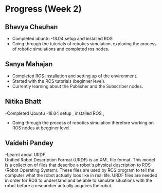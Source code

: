 # Progress (Week 2)

## Bhavya Chauhan<BR>
- Completed ubuntu -18.04 setup and installed ROS
- Going through the tutorials of robotics simulation, exploring the process of robotic simulations and completed ros nodes.<BR>
## Sanya Mahajan<BR>
- Completed ROS installation and setting up of the environment.
- Started with the ROS tutorials (beginner level). 
- Currently learning about the Publisher and the Subscriber nodes.<BR>
## Nitika Bhatt <BR>
-Completed Ubuntu -18.04 setup , installed ROS ,
- Going through the process of  robotics simulation therefore working on ROS nodes at begginer level.<BR>
## Vaidehi Pandey <BR>
-Learnt about URDF<BR>
Unified Robot Description Format (URDF) is an XML file format. This model is a collection of files that describe a robot's physical description to ROS (Robot Operating System). These files are used by ROS program to tell the computer what the robot actually loos like in real life. URDF files are needed in order for ROS to understand and be able to simulate situations with the robot before a researcher actually acquires the robot. <BR>
